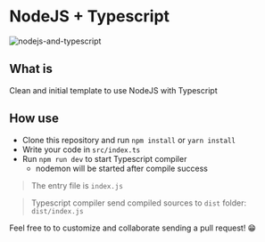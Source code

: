 # NodeJS + Typescript

![nodejs-and-typescript](https://i.snipboard.io/93yCRK.jpg)

## What is

Clean and initial template to use NodeJS with Typescript

## How use

- Clone this repository and run `npm install` or `yarn install`
- Write your code in `src/index.ts`
- Run `npm run dev` to start Typescript compiler
  - nodemon will be started after compile success

> The entry file is `index.js`

> Typescript compiler send compiled sources to `dist` folder: `dist/index.js`

Feel free to to customize and collaborate sending a pull request! 😁
